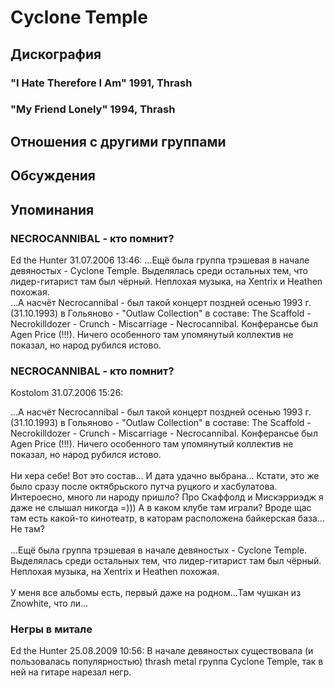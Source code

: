 # Cyclone Temple



## Дискография

### "I Hate Therefore I Am" 1991, Thrash



### "My Friend Lonely" 1994, Thrash




## Отношения с другими группами


## Обсуждения


## Упоминания

### NECROCANNIBAL - кто помнит?

Ed the Hunter 31.07.2006 13:46:
...Ещё была группа трэшевая в начале девяностых - Cyclone Temple. Выделялась среди остальных тем, что лидер-гитарист там был чёрный. Неплохая музыка, на Xentrix и Heathen похожая. <BR>...А насчёт Necrocannibal - был такой концерт поздней осенью  1993 г. (31.10.1993) в Гольяново - "Outlaw Collection" в составе: The Scaffold - Necrokilldozer - Crunch - Miscarriage - Necrocannibal. Конферансье был Agen Price (!!!). Ничего особенного там упомянутый коллектив не показал, но народ рубился истово.

### NECROCANNIBAL - кто помнит?

Kostolom 31.07.2006 15:26:
<DIV CLASS="quote">...А насчёт Necrocannibal - был такой концерт поздней осенью 1993 г. (31.10.1993) в Гольяново - "Outlaw Collection" в составе: The Scaffold - Necrokilldozer - Crunch - Miscarriage - Necrocannibal. Конферансье был Agen Price (!!!). Ничего особенного там упомянутый коллектив не показал, но народ рубился истово.<BR></DIV><BR>Ни хера себе! Вот это состав... И дата удачно выбрана... Кстати, это же было сразу после октябрьского путча руцкого и хасбулатова. Интероесно, много ли народу пришло? Про Скаффолд и Мискэрриэдж я даже не слышал никогда =))) А в каком клубе там играли? Вроде щас там есть какой-то кинотеатр, в каторам расположена байкерская база... Не там?<BR><BR><DIV CLASS="quote">...Ещё была группа трэшевая в начале девяностых - Cyclone Temple. Выделялась среди остальных тем, что лидер-гитарист там был чёрный. Неплохая музыка, на Xentrix и Heathen похожая. <BR></DIV><BR>У меня все альбомы есть, первый даже на родном...Там чушкан из Znowhite, что ли...<BR>

### Негры в митале

Ed the Hunter 25.08.2009 10:56:
В начале девяностых существовала (и пользовалась популярностью) thrash metal группа Cyclone Temple, так в ней на гитаре нарезал негр.

